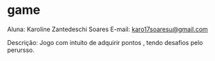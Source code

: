 # game
Aluna: Karoline Zantedeschi Soares
E-mail: karo17soaresu@gmail.com

Descrição:
Jogo com intuito de adquirir pontos , tendo desafios pelo perursso.
